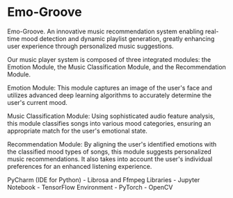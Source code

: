 # Emo-Groove

Emo-Groove. An innovative music recommendation system enabling real-time mood detection and dynamic playlist generation, greatly enhancing user experience through personalized music suggestions.

Our music player system is composed of three integrated modules: the Emotion Module, the Music Classification Module, and the Recommendation Module.

Emotion Module: This module captures an image of the user's face and utilizes advanced deep learning algorithms to accurately determine the user's current mood.

Music Classification Module: Using sophisticated audio feature analysis, this module classifies songs into various mood categories, ensuring an appropriate match for the user's emotional state.

Recommendation Module: By aligning the user's identified emotions with the classified mood types of songs, this module suggests personalized music recommendations. It also takes into account the user's individual preferences for an enhanced listening experience.

PyCharm (IDE for Python) - Librosa and Ffmpeg Libraries - Jupyter Notebook - TensorFlow Environment - PyTorch - OpenCV 

